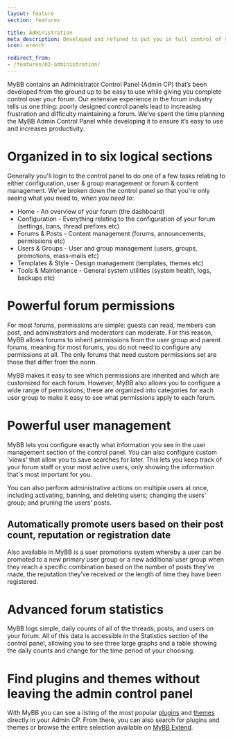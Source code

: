 ```yaml
---
layout: feature
section: features

title: Administration
meta_description: Developed and refined to put you in full control of your forum.
icon: wrench

redirect_from:
- /features/03-administration/
---
```

MyBB contains an Administrator Control Panel (Admin CP) that’s been developed from the ground up to be easy to use while giving you complete control over your forum. Our extensive experience in the forum industry tells us one thing: poorly designed control panels lead to increasing frustration and difficulty maintaining a forum. We’ve spent the time planning the MyBB Admin Control Panel while developing it to ensure it’s easy to use and increases productivity.

# Organized in to six logical sections
Generally you'll login to the control panel to do one of a few tasks relating to either configuration, user & group management or forum & content management. We've broken down the control panel so that you're only seeing what you need to, _when you need to_:

* Home - An overview of your forum (the dashboard)
* Configuration - Everything relating to the configuration of your forum (settings, bans, thread prefixes etc)
* Forums & Posts - Content management (forums, announcements, permissions etc)
* Users & Groups - User and group management (users, groups, promotions, mass-mails etc)
* Templates & Style - Design management (templates, themes etc)
* Tools & Maintenance - General system utilities (system health, logs, backups etc)

# Powerful forum permissions
For most forums, permissions are simple: guests can read, members can post, and administrators and moderators can moderate. For this reason, MyBB allows forums to inherit permissions from the user group and parent forums, meaning for most forums, you do not need to configure any permissions at all. The only forums that need custom permissions set are those that differ from the norm.

MyBB makes it easy to see which permissions are inherited and which are customized for each forum. However, MyBB also allows you to configure a wide range of permissions; these are organized into categories for each user group to make it easy to see what permissions apply to each forum.

# Powerful user management
MyBB lets you configure exactly what information you see in the user management section of the control panel. You can also configure custom 'views' that allow you to save searches for later. This lets you keep track of your forum staff or your most active users, only showing the information that's most important for you.

You can also perform administrative actions on multiple users at once, including activating, banning, and deleting users;  changing the users' group; and pruning the users' posts.

## Automatically promote users based on their post count, reputation or registration date

Also available in MyBB is a user promotions system whereby a user can be promoted to a new primary user group or a new additional user group when they reach a specific combination based on the number of posts they’ve made, the reputation they’ve received or the length of time they have been registered.

# Advanced forum statistics
MyBB logs simple, daily counts of all of the threads, posts, and users on your forum. All of this data is accessible in the Statistics section of the control panel, allowing you to see three large graphs and a table showing the daily counts and change for the time period of your choosing.

# Find plugins and themes without leaving the admin control panel
With MyBB you can see a listing of the most popular [plugins](/features/plugins/) and [themes](/features/themes/) directly in your Admin CP. From there, you can also search for plugins and themes or browse the entire selection available on [MyBB Extend](https://community.mybb.com/mods.php).
